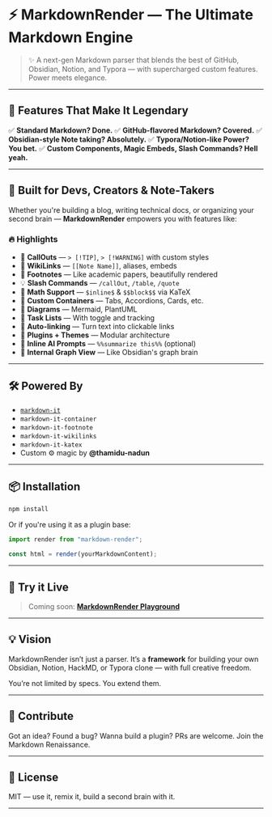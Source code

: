 # ⚡️ MarkdownRender — The Ultimate Markdown Engine

> ✨ A next-gen Markdown parser that blends the best of GitHub, Obsidian, Notion, and Typora — with supercharged custom features. Power meets elegance.

---

## 🚀 Features That Make It Legendary

✅ **Standard Markdown? Done.**
✅ **GitHub-flavored Markdown? Covered.**
✅ **Obsidian-style Note taking? Absolutely.**
✅ **Typora/Notion-like Power? You bet.**
✅ **Custom Components, Magic Embeds, Slash Commands? Hell yeah.**

---

## 🧠 Built for Devs, Creators & Note-Takers

Whether you're building a blog, writing technical docs, or organizing your second brain — **MarkdownRender** empowers you with features like:

### 🔥 Highlights

- 🧱 **CallOuts** — `> [!TIP]`, `> [!WARNING]` with custom styles
- 🧠 **WikiLinks** — `[[Note Name]]`, aliases, embeds
- 📌 **Footnotes** — Like academic papers, beautifully rendered
- 💡 **Slash Commands** — `/callOut`, `/table`, `/quote`
- 🧮 **Math Support** — `$inline$` & `$$block$$` via KaTeX
- 🎨 **Custom Containers** — Tabs, Accordions, Cards, etc.
- 🧬 **Diagrams** — Mermaid, PlantUML
- 📝 **Task Lists** — With toggle and tracking
- 🔗 **Auto-linking** — Turn text into clickable links
- 🧩 **Plugins + Themes** — Modular architecture
- 💬 **Inline AI Prompts** — `%%summarize this%%` (optional)
- 🧭 **Internal Graph View** — Like Obsidian's graph brain

---

## 🛠 Powered By

- [`markdown-it`](https://github.com/markdown-it/markdown-it)
- `markdown-it-container`
- `markdown-it-footnote`
- `markdown-it-wikilinks`
- `markdown-it-katex`
- Custom ⚙️ magic by **@thamidu-nadun**

---

## 📦 Installation

```bash
npm install
```

Or if you're using it as a plugin base:

```js
import render from "markdown-render";

const html = render(yourMarkdownContent);
```

---

## 🧪 Try it Live

> Coming soon: [**MarkdownRender Playground**](#)

---

## 💡 Vision

MarkdownRender isn’t just a parser. It’s a **framework** for building your own Obsidian, Notion, HackMD, or Typora clone — with full creative freedom.

You’re not limited by specs. You extend them.

---

## 🤝 Contribute

Got an idea? Found a bug? Wanna build a plugin?
PRs are welcome. Join the Markdown Renaissance.

---

## 📄 License

MIT — use it, remix it, build a second brain with it.

---
